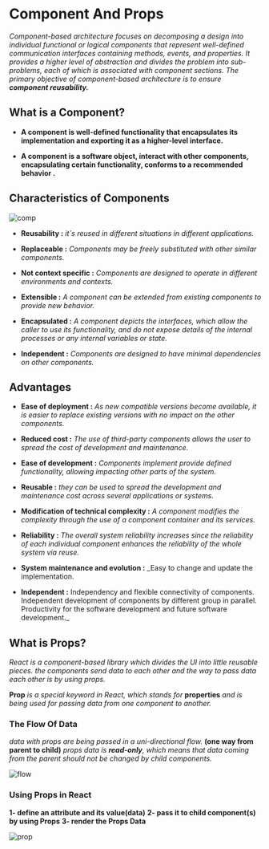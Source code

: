 # Component And Props

_Component-based architecture focuses on decomposing a design into individual functional or logical components that represent well-defined communication interfaces containing methods, events, and properties. It provides a higher level of abstraction and divides the problem into sub-problems, each of which is associated with component sections._
_The primary objective of component-based architecture is to ensure **component reusability.**_

## What is a Component?

* **A component is  well-defined functionality that encapsulates its implementation and exporting it as a higher-level interface.**

* **A component is a software object, interact with other components, encapsulating certain functionality, conforms to a recommended behavior .**

## Characteristics of Components

![comp](https://i.stack.imgur.com/WRZip.png)

* **Reusability :** _it`s reused in different situations in different applications._

* **Replaceable :** _Components may be freely substituted with other similar components._

* **Not context specific :** _Components are designed to operate in different environments and contexts._

* **Extensible :** _A component can be extended from existing components to provide new behavior._

* **Encapsulated :**  _A component depicts the interfaces, which allow the caller to use its functionality, and do not expose details of the internal processes or any internal variables or state._

* **Independent :** _Components are designed to have minimal dependencies on other components._

## Advantages

* **Ease of deployment :** _As new compatible versions become available, it is easier to replace existing versions with no impact on the other components._

* **Reduced cost :** _The use of third-party components allows the user to spread the cost of development and maintenance._

* **Ease of development :** _Components implement provide defined functionality, allowing impacting other parts of the system._

* **Reusable :** _they can be used to spread the development and maintenance cost across several applications or systems._

* **Modification of technical complexity :** _A component modifies the complexity through the use of a component container and its services._

* **Reliability :** _The overall system reliability increases since the reliability of each individual component enhances the reliability of the whole system via reuse._

* **System maintenance and evolution :** _Easy to change and update the implementation.

* **Independent :** Independency and flexible connectivity of components. Independent development of components by different group in parallel. Productivity for the software development and future software development._

## What is Props?

_React is a component-based library which divides the UI into little reusable pieces. the components send data to each other and the way to pass data each other is by using props._

**Prop** _is a special keyword in React, which stands for_ **properties** _and is being used for passing data from one component to another._

### The Flow Of Data

_data with props are being passed in a uni-directional flow._ **(one way from parent to child)**
_props data is **read-only**, which means that data coming from the parent should not be changed by child components._

![flow](https://miro.medium.com/max/1838/1*bsS8ETUQqgBpAoT2D6tjmw.png)

### Using Props in React

**1- define an attribute and its value(data)**
**2- pass it to child component(s) by using Props**
**3- render the Props Data**

![prop](https://codedaily.io/tutorial_files/C4qKb6D-3b80c7b616.png?width=1712\&height=1048)
